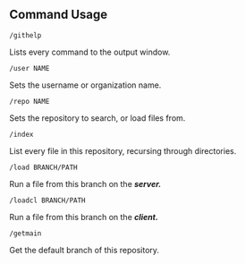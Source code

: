 ## Command Usage
```
/githelp
```
Lists every command to the output window.
<br>

```
/user NAME
```
Sets the username or organization name.
<br>

```
/repo NAME
```
Sets the repository to search, or load files from.
<br>

```
/index
```
List every file in this repository, recursing through directories.
<br>

```
/load BRANCH/PATH
```
Run a file from this branch on the ***server.***
<br>

```
/loadcl BRANCH/PATH
```
Run a file from this branch on the ***client.***
<br>

```
/getmain
```
Get the default branch of this repository.
